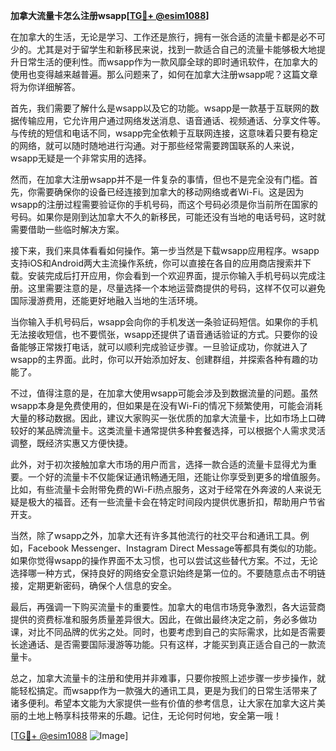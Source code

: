 **加拿大流量卡怎么注册wsapp[[TG💪+ @esim1088](https://t.me/s/esim1088)]**

在加拿大的生活，无论是学习、工作还是旅行，拥有一张合适的流量卡都是必不可少的。尤其是对于留学生和新移民来说，找到一款适合自己的流量卡能够极大地提升日常生活的便利性。而wsapp作为一款风靡全球的即时通讯软件，在加拿大的使用也变得越来越普遍。那么问题来了，如何在加拿大注册wsapp呢？这篇文章将为你详细解答。

首先，我们需要了解什么是wsapp以及它的功能。wsapp是一款基于互联网的数据传输应用，它允许用户通过网络发送消息、语音通话、视频通话、分享文件等。与传统的短信和电话不同，wsapp完全依赖于互联网连接，这意味着只要有稳定的网络，就可以随时随地进行沟通。对于那些经常需要跨国联系的人来说，wsapp无疑是一个非常实用的选择。

然而，在加拿大注册wsapp并不是一件复杂的事情，但也不是完全没有门槛。首先，你需要确保你的设备已经连接到加拿大的移动网络或者Wi-Fi。这是因为wsapp的注册过程需要验证你的手机号码，而这个号码必须是你当前所在国家的号码。如果你是刚到达加拿大不久的新移民，可能还没有当地的电话号码，这时就需要借助一些临时解决方案。

接下来，我们来具体看看如何操作。第一步当然是下载wsapp应用程序。wsapp支持iOS和Android两大主流操作系统，你可以直接在各自的应用商店搜索并下载。安装完成后打开应用，你会看到一个欢迎界面，提示你输入手机号码以完成注册。这里需要注意的是，尽量选择一个本地运营商提供的号码，这样不仅可以避免国际漫游费用，还能更好地融入当地的生活环境。

当你输入手机号码后，wsapp会向你的手机发送一条验证码短信。如果你的手机无法接收短信，也不要慌张，wsapp还提供了语音通话验证的方式。只要你的设备能够正常拨打电话，就可以顺利完成验证步骤。一旦验证成功，你就进入了wsapp的主界面。此时，你可以开始添加好友、创建群组，并探索各种有趣的功能了。

不过，值得注意的是，在加拿大使用wsapp可能会涉及到数据流量的问题。虽然wsapp本身是免费使用的，但如果是在没有Wi-Fi的情况下频繁使用，可能会消耗大量的移动数据。因此，建议大家购买一张优质的加拿大流量卡，比如市场上口碑较好的某品牌流量卡。这类流量卡通常提供多种套餐选择，可以根据个人需求灵活调整，既经济实惠又方便快捷。

此外，对于初次接触加拿大市场的用户而言，选择一款合适的流量卡显得尤为重要。一个好的流量卡不仅能保证通讯畅通无阻，还能让你享受到更多的增值服务。比如，有些流量卡会附带免费的Wi-Fi热点服务，这对于经常在外奔波的人来说无疑是极大的福音。还有一些流量卡会在特定时间段内提供优惠折扣，帮助用户节省开支。

当然，除了wsapp之外，加拿大还有许多其他流行的社交平台和通讯工具。例如，Facebook Messenger、Instagram Direct Message等都具有类似的功能。如果你觉得wsapp的操作界面不太习惯，也可以尝试这些替代方案。不过，无论选择哪一种方式，保持良好的网络安全意识始终是第一位的。不要随意点击不明链接，定期更新密码，确保个人信息的安全。

最后，再强调一下购买流量卡的重要性。加拿大的电信市场竞争激烈，各大运营商提供的资费标准和服务质量差异很大。因此，在做出最终决定之前，务必多做功课，对比不同品牌的优劣之处。同时，也要考虑到自己的实际需求，比如是否需要长途通话、是否需要国际漫游等功能。只有这样，才能买到真正适合自己的一款流量卡。

总之，加拿大流量卡的注册和使用并非难事，只要你按照上述步骤一步步操作，就能轻松搞定。而wsapp作为一款强大的通讯工具，更是为我们的日常生活带来了诸多便利。希望本文能为大家提供一些有价值的参考信息，让大家在加拿大这片美丽的土地上畅享科技带来的乐趣。记住，无论何时何地，安全第一哦！

[[TG💪+ @esim1088](https://t.me/s/esim1088) ![Image](https://i.postimg.cc/4NQfJmqS/Snipaste-2025-05-13-00-14-12.png)]